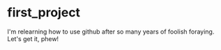 # first_project
I'm relearning how to use github after so many years of foolish foraying. Let's get it, phew!
